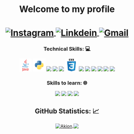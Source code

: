 <!-- Title -->
<h1 align="center">Welcome to my profile</h1>

<!-- Social Network -->
<h1 align="center">
<a href="https://www.instagram.com/akion_garro/">
  <img align="center" 
       alt="Instagram" 
       width="22px" 
       src="https://user-images.githubusercontent.com/55005374/103146167-0b04ac00-470b-11eb-84fc-db4b7299e4ef.png" />
  </a>
  
<a href="https://www.linkedin.com/in/carlos-akion-garro-campos-a14a081b1/">
  <img align="center" 
       alt="Linkdein" 
       width="22px" 
       src="https://user-images.githubusercontent.com/55005374/103146171-312a4c00-470b-11eb-8839-992580bb8206.png" />
  </a>

<a href="mailto:carloscamp1008@gmail.com">
  <img align="center" 
       alt="Gmail" 
       width="22px" 
       src="https://user-images.githubusercontent.com/55005374/103146250-0d1b3a80-470c-11eb-8ead-a92232d45d6e.png" />
  </a>
</h1>


<!-- Technical Skills -->
<p><H3 align="center"><strong> Technical Skills: 💻 </strong></p>

 
  <code><img height="40" src="https://raw.githubusercontent.com/devicons/devicon/master/icons/java/java-original-wordmark.svg"></code>
  <code><img height="40" src="https://raw.githubusercontent.com/github/explore/80688e429a7d4ef2fca1e82350fe8e3517d3494d/topics/python/python.png"></code>
  <code><img height="40" src="https://user-images.githubusercontent.com/48141593/151268625-43351965-281f-4a8d-a4b0-56d8f7f4cc23.png"></code>
  <code><img height="40" src="https://user-images.githubusercontent.com/55005374/103146298-d98ce000-470c-11eb-973d-3ff9e1b90561.png"></code>
  <code><img height="40" src="https://user-images.githubusercontent.com/55005374/103146335-3d170d80-470d-11eb-9fce-ff775c77b96b.png"></code>
  <code><img height="40" src="https://raw.githubusercontent.com/github/explore/80688e429a7d4ef2fca1e82350fe8e3517d3494d/topics/css/css.png"></code> 
  <code><img height="40" src="https://user-images.githubusercontent.com/55005374/103146218-b57ccf00-470b-11eb-8fcc-aa46cab9253f.png"></code>
  <code><img height="40" src="https://user-images.githubusercontent.com/48141593/151268788-9e7a6c79-6504-4fcd-864c-7b10aa17bf7d.png"></code>
  <code><img height="40" src="https://user-images.githubusercontent.com/55005374/95687670-51de0d80-0bc2-11eb-826b-83fb8c5ec221.png"></code>
  <code><img height="40" src="https://user-images.githubusercontent.com/55005374/100187906-b7eecd80-2eae-11eb-8074-b65db8dfaecb.png"></code>
  <code><img height="40" src="https://user-images.githubusercontent.com/55005374/95688226-c6ff1200-0bc5-11eb-82cc-33e35bcb0910.png"></code>
  <code><img height="40" src="https://user-images.githubusercontent.com/48141593/154206641-7d95dcdb-2119-4857-8031-f1c10a4fcbf7.png"></code>
 
  </p>
  
  
<p><H3 align="center"><strong>Skills to learn: 🌐</strong></p>
  
  <code><img height="40" src="https://user-images.githubusercontent.com/48141593/154201903-28dc2c21-f1b6-4ecb-833d-b2febacf1c43.png"></code>
  <code><img height="40" src="https://user-images.githubusercontent.com/48141593/154202098-b940154a-99e7-4776-8bad-ce03de7f5fc1.png"></code>
  <code><img height="40" src="https://user-images.githubusercontent.com/48141593/154202958-4462e5d0-8a74-49ee-b212-96f93cf14b01.png"></code> 
  <code><img height="40" src="https://user-images.githubusercontent.com/48141593/154203187-9c970150-0dbf-463b-987f-62a7fe175dc5.png"></code> 

  
  
<!-- GitHub Stats -->
<H2 align="center"><strong>GitHub Statistics: 📈
  </strong>
</H2>
    <p align="center">
      <div align="center"
    </p>
    
<a href="https://github.com/AkionGarro?tab=repositories">
  <img align="center" 
       src="https://github-readme-stats.vercel.app/api/top-langs/?username=AkionGarro&layout=compact&show_icons=true&title_color=81a1c0&icon_color=79ff97&text_color=d5dbe6&bg_color=2e3440" 
       alt='Akion's favorite languages" />
</a>
  
<a href="https://github.com/AkionGarro">
  <img align="center"
       src="https://github-readme-stats.vercel.app/api?username=AkionGarro&show_icons=true&hide=contribs,prs&cache_seconds=86400&theme=nord" />
</a>
